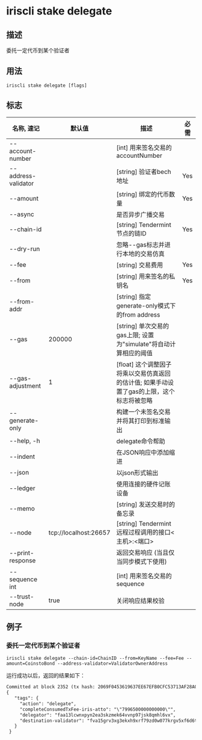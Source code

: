 # iriscli stake delegate

## 描述

委托一定代币到某个验证者

## 用法

```
iriscli stake delegate [flags]
```

## 标志

| 名称, 速记                    | 默认值                | 描述                                                                | 必需     |
| ---------------------------- | --------------------- | ------------------------------------------------------------------- | -------- |
| --account-number             |                       | [int] 用来签名交易的accountNumber                                    |          |
| --address-validator          |                       | [string] 验证者bech地址                                              | Yes      |
| --amount                     |                       | [string] 绑定的代币数量                                              | Yes      |
| --async                      |                       | 是否异步广播交易                                                     |          |
| --chain-id                   |                       | [string] Tendermint节点的链ID                                        | Yes      |
| --dry-run                    |                       | 忽略--gas标志并进行本地的交易仿真                                      |          |
| --fee                        |                       | [string] 交易费用                                                    | Yes      |
| --from                       |                       | [string] 用来签名的私钥名                                             | Yes      |
| --from-addr                  |                       | [string] 指定generate-only模式下的from address                        |          |
| --gas                        | 200000                | [string] 单次交易的gas上限; 设置为"simulate"将自动计算相应的阈值         |          |
| --gas-adjustment             | 1                     | [float] 这个调整因子将乘以交易仿真返回的估计值; 如果手动设置了gas的上限，这个标志将被忽略 |          |
| --generate-only              |                       | 构建一个未签名交易并将其打印到标准输出                                 |          |
| --help, -h                   |                       | delegate命令帮助                                                    |          |
| --indent                     |                       | 在JSON响应中添加缩进                                                 |          |
| --json                       |                       | 以json形式输出                                                       |          |
| --ledger                     |                       | 使用连接的硬件记账设备                                               |          |
| --memo                       |                       | [string] 发送交易时的备忘录                                           |          |
| --node                       | tcp://localhost:26657 | [string] Tendermint远程过程调用的接口\<主机>:\<端口>                   |          |
| --print-response             |                       | 返回交易响应 (当且仅当同步模式下使用)                                  |          |
| --sequence int               |                       | [int] 用来签名交易的sequence                                         |          |
| --trust-node                 | true                  | 关闭响应结果校验                                                     |          |

## 例子

### 委托一定代币到某个验证者

```shell
iriscli stake delegate --chain-id=ChainID --from=KeyName --fee=Fee --amount=CoinstoBond --address-validator=ValidatorOwnerAddress
```

运行成功以后，返回的结果如下：

```txt
Committed at block 2352 (tx hash: 2069F0453619637EE67EFB0CFC53713AF28A0BB89137DEB4574D8B13E723999B, response: {Code:0 Data:[] Log:Msg 0:  Info: GasWanted:200000 GasUsed:15993 Tags:[{Key:[97 99 116 105 111 110] Value:[100 101 108 101 103 97 116 101] XXX_NoUnkeyedLiteral:{} XXX_unrecognized:[] XXX_sizecache:0} {Key:[100 101 108 101 103 97 116 111 114] Value:[102 97 97 49 51 108 99 119 110 120 112 121 110 50 101 97 51 115 107 122 109 101 107 54 52 118 118 110 112 57 55 106 115 107 56 113 109 104 108 54 118 120] XXX_NoUnkeyedLiteral:{} XXX_unrecognized:[] XXX_sizecache:0} {Key:[100 101 115 116 105 110 97 116 105 111 110 45 118 97 108 105 100 97 116 111 114] Value:[102 118 97 49 53 103 114 118 51 120 103 51 101 107 120 104 57 120 114 102 55 57 122 100 48 119 48 55 55 107 114 103 118 53 120 102 54 100 54 116 104 100] XXX_NoUnkeyedLiteral:{} XXX_unrecognized:[] XXX_sizecache:0} {Key:[99 111 109 112 108 101 116 101 67 111 110 115 117 109 101 100 84 120 70 101 101 45 105 114 105 115 45 97 116 116 111] Value:[34 55 57 57 54 53 48 48 48 48 48 48 48 48 48 48 48 34] XXX_NoUnkeyedLiteral:{} XXX_unrecognized:[] XXX_sizecache:0}] Codespace: XXX_NoUnkeyedLiteral:{} XXX_unrecognized:[] XXX_sizecache:0})
{
   "tags": {
     "action": "delegate",
     "completeConsumedTxFee-iris-atto": "\"7996500000000000\"",
     "delegator": "faa13lcwnxpyn2ea3skzmek64vvnp97jsk8qmhl6vx",
     "destination-validator": "fva15grv3xg3ekxh9xrf79zd0w077krgv5xf6d6thd"
   }
 }
```

